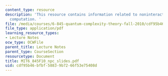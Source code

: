 ```yaml
---
content_type: resource
description: 'This resource contains information related to noninteracting particle
  computation. '
file: /media/courses/6-845-quantum-complexity-theory-fall-2010/cdf95b46bfbf58839b7266f53e75408d_MIT6_845F10_npc_slides.pdf
file_type: application/pdf
learning_resource_types:
- Lecture Notes
ocw_type: OCWFile
parent_title: Lecture Notes
parent_type: CourseSection
resourcetype: Document
title: MIT6_845F10_npc_slides.pdf
uid: cdf95b46-bfbf-5883-9b72-66f53e75408d
---
```

